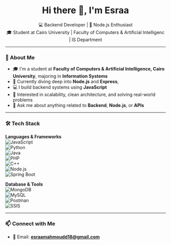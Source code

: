 <h1 align="center">Hi there 👋, I'm Esraa</h1>

<p align="center">
  💻 Backend Developer | 🚀 Node.js Enthusiast <br>
  🎓 Student at Cairo University | Faculty of Computers & Artificial Intelligenc | IS Department
</p>

---

### 🔧 About Me

- 🎓 I'm a student at **Faculty of Computers & Artificial Intelligence, Cairo University**, majoring in **Information Systems**
- 🌱 Currently diving deep into **Node.js** and **Express**, 
- 💻 I build backend systems using **JavaScript**
- 🧠 Interested in scalability, clean architecture, and solving real-world problems
- 💬 Ask me about anything related to **Backend**, **Node.js**, or **APIs**

---

### 🛠️ Tech Stack

**Languages & Frameworks**  
![JavaScript](https://img.shields.io/badge/-JavaScript-F7DF1E?style=flat-square&logo=javascript&logoColor=black)  
![Python](https://img.shields.io/badge/-Python-3776AB?style=flat-square&logo=python&logoColor=white)  
![Java](https://img.shields.io/badge/-Java-007396?style=flat-square&logo=java&logoColor=white)  
![PHP](https://img.shields.io/badge/-PHP-777BB4?style=flat-square&logo=php&logoColor=white)  
![C++](https://img.shields.io/badge/-C++-00599C?style=flat-square&logo=cplusplus&logoColor=white)  
![Node.js](https://img.shields.io/badge/-Node.js-339933?style=flat-square&logo=nodedotjs&logoColor=white)  
![Spring Boot](https://img.shields.io/badge/-SpringBoot-6DB33F?style=flat-square&logo=spring-boot&logoColor=white)

**Database & Tools**  
![MongoDB](https://img.shields.io/badge/-MongoDB-47A248?style=flat-square&logo=mongodb&logoColor=white)  
![MySQL](https://img.shields.io/badge/-MySQL-4479A1?style=flat-square&logo=mysql&logoColor=white)  
![Postman](https://img.shields.io/badge/-Postman-FF6C37?style=flat-square&logo=postman&logoColor=white)  
![SSIS](https://img.shields.io/badge/-SSIS-003B57?style=flat-square&logo=microsoft&logoColor=white)

---

### 📫 Connect with Me

- 📧 Email: **esraamahmoudd18@gmail.com**




